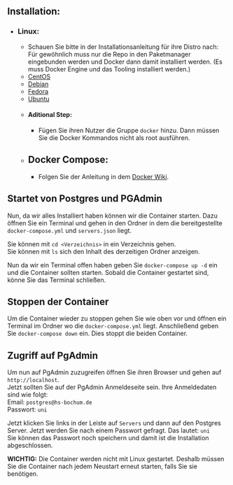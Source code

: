 ## Installation:
- ### Linux:
    - Schauen Sie bitte in der Installationsanleitung für ihre Distro nach: Für gewöhnlich muss nur die Repo in den Paketmanager eingebunden werden und Docker dann damit installiert werden. (Es muss Docker Engine und das Tooling installiert werden.)
    - [CentOS](https://docs.docker.com/engine/install/centos/)
    - [Debian](https://docs.docker.com/engine/install/debian/)
    - [Fedora](https://docs.docker.com/engine/install/fedora/)
    - [Ubuntu](https://docs.docker.com/engine/install/ubuntu/)
    - #### Aditional Step:
      - Fügen Sie ihren Nutzer die Gruppe ``docker`` hinzu. Dann müssen Sie die Docker Kommandos nicht als root ausführen.
  - ## Docker Compose:
    - Folgen Sie der Anleitung in dem [Docker Wiki](https://docs.docker.com/compose/install/).
  
## Startet von Postgres und PGAdmin
Nun, da wir alles Installiert haben können wir die Container starten.
Dazu öffnen Sie ein Terminal und gehen in den Ordner in dem die bereitgestellte ``docker-compose.yml`` und ``servers.json`` liegt.

Sie können mit ``cd <Verzeichnis>`` in ein Verzeichnis gehen.  
Sie können mit ``ls`` sich den Inhalt des derzeitigen Ordner anzeigen.

Nun da wir ein Terminal offen haben geben Sie ``docker-compose up -d`` ein und die Container sollten starten. Sobald die Container gestartet sind, könne Sie das Terminal schließen.

## Stoppen der Container
Um die Container wieder zu stoppen gehen Sie wie oben vor und öffnen ein Terminal im Ordner wo die ``docker-compose.yml`` liegt.
Anschließend geben Sie ``docker-compose down`` ein. Dies stoppt die beiden Container.

## Zugriff auf PgAdmin
Um nun auf PgAdmin zuzugreifen öffnen Sie ihren Browser und gehen auf ``http://localhost``.  
Jetzt sollten Sie auf der PgAdmin Anmeldeseite sein. Ihre Anmeldedaten sind wie folgt:  
Email: ``postgres@hs-bochum.de``  
Passwort: ``uni``  

Jetzt klicken Sie links in der Leiste auf ``Servers`` und dann auf den Postgres Server. Jetzt werden Sie nach einem Passwort gefragt. Das lautet: ``uni``  
Sie können das Passwort noch speichern und damit ist die Installation abgeschlossen.  

**WICHTIG:** Die Container werden nicht mit Linux gestartet. Deshalb müssen Sie die Container nach jedem Neustart erneut starten, falls Sie sie benötigen.